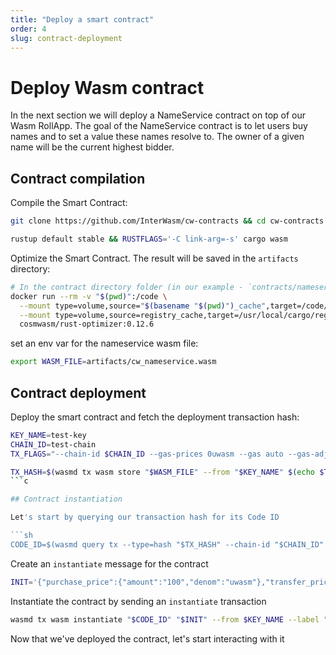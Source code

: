 ```yaml
---
title: "Deploy a smart contract"
order: 4
slug: contract-deployment
---
```


# Deploy Wasm contract

In the next section we will deploy a NameService contract on top of our Wasm RollApp.
The goal of the NameService contract is to let users buy names and to set a value these names resolve to.
The owner of a given name will be the current highest bidder.

## Contract compilation

Compile the Smart Contract:

```sh
git clone https://github.com/InterWasm/cw-contracts && cd cw-contracts && git checkout main && cd contracts/nameservice

rustup default stable && RUSTFLAGS='-C link-arg=-s' cargo wasm
```

Optimize the Smart Contract.
The result will be saved in the `artifacts` directory:

```sh
# In the contract directory folder (in our example - `contracts/nameservice`)
docker run --rm -v "$(pwd)":/code \
  --mount type=volume,source="$(basename "$(pwd)")_cache",target=/code/target \
  --mount type=volume,source=registry_cache,target=/usr/local/cargo/registry \
  cosmwasm/rust-optimizer:0.12.6
```

set an env var for the nameservice wasm file:

```sh
export WASM_FILE=artifacts/cw_nameservice.wasm
```

## Contract deployment

Deploy the smart contract and fetch the deployment transaction hash:

```sh
KEY_NAME=test-key
CHAIN_ID=test-chain
TX_FLAGS="--chain-id $CHAIN_ID --gas-prices 0uwasm --gas auto --gas-adjustment=1.1"

TX_HASH=$(wasmd tx wasm store "$WASM_FILE" --from "$KEY_NAME" $(echo $TX_FLAGS) --output json -y | jq -r '.txhash')
```c

## Contract instantiation

Let's start by querying our transaction hash for its Code ID

```sh
CODE_ID=$(wasmd query tx --type=hash "$TX_HASH" --chain-id "$CHAIN_ID" --output json | jq -r '.logs[0].events[-1].attributes[0].value')
```

Create an `instantiate` message for the contract

```sh
INIT='{"purchase_price":{"amount":"100","denom":"uwasm"},"transfer_price":{"amount":"999","denom":"uwasm"}}'
```

Instantiate the contract by sending an `instantiate` transaction

```sh
wasmd tx wasm instantiate "$CODE_ID" "$INIT" --from $KEY_NAME --label "name service" $(echo $TX_FLAGS) -y --no-admin
```

Now that we've deployed the contract, let's start interacting with it
